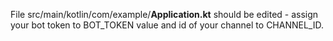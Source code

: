 File src/main/kotlin/com/example/**Application.kt** should be edited - assign your bot token to BOT_TOKEN value and id of your channel to CHANNEL_ID. 
